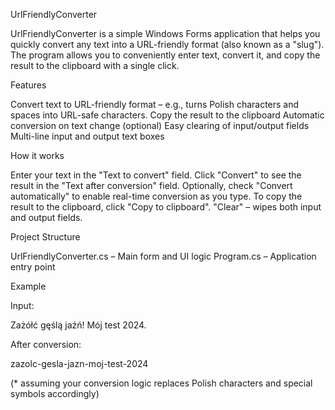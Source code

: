 UrlFriendlyConverter

UrlFriendlyConverter is a simple Windows Forms application that helps you quickly convert any text into a URL-friendly format (also known as a "slug"). The program allows you to conveniently enter text, convert it, and copy the result to the clipboard with a single click.


Features

Convert text to URL-friendly format – e.g., turns Polish characters and spaces into URL-safe characters.
Copy the result to the clipboard
Automatic conversion on text change (optional)
Easy clearing of input/output fields
Multi-line input and output text boxes

How it works

Enter your text in the "Text to convert" field.
Click "Convert" to see the result in the "Text after conversion" field.
Optionally, check "Convert automatically" to enable real-time conversion as you type.
To copy the result to the clipboard, click "Copy to clipboard".
"Clear" – wipes both input and output fields.

Project Structure

UrlFriendlyConverter.cs – Main form and UI logic
Program.cs – Application entry point

Example

Input:

Zażółć gęślą jaźń! Mój test 2024.

After conversion:

zazolc-gesla-jazn-moj-test-2024

(* assuming your conversion logic replaces Polish characters and special symbols accordingly)
